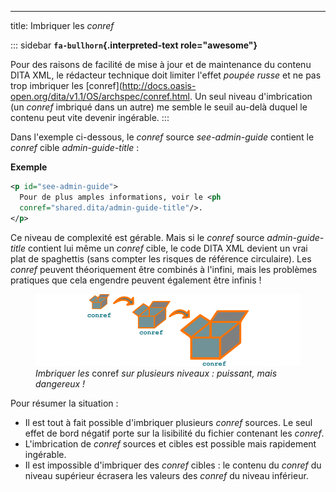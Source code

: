 ---
title: Imbriquer les *conref*

::: sidebar
**`fa-bullhorn`{.interpreted-text role="awesome"}**

Pour des raisons de facilité de mise à jour et de maintenance du contenu
DITA XML, le rédacteur technique doit limiter l\'effet *poupée russe* et
ne pas trop imbriquer les
\[conref\](<http://docs.oasis-open.org/dita/v1.1/OS/archspec/conref.html>.
Un seul niveau d\'imbrication (un *conref* imbriqué dans un autre) me
semble le seuil au-delà duquel le contenu peut vite devenir ingérable.
:::

Dans l\'exemple ci-dessous, le *conref* source *see-admin-guide*
contient le *conref* cible *admin-guide-title* :

**Exemple**

``` xml
<p id="see-admin-guide">
  Pour de plus amples informations, voir le <ph
  conref="shared.dita/admin-guide-title"/>.
</p>
```

Ce niveau de complexité est gérable. Mais si le *conref* source
*admin-guide-title* contient lui même un *conref* cible, le code DITA
XML devient un vrai plat de spaghettis (sans compter les risques de
référence circulaire). Les *conref* peuvent théoriquement être combinés
à l\'infini, mais les problèmes pratiques que cela engendre peuvent
également être infinis !

<figure>
<img src="graphics/imbriquer-conref.svg"
alt="graphics/imbriquer-conref.svg" />
<figcaption><em>Imbriquer les</em> conref <em>sur plusieurs niveaux :
puissant, mais dangereux !</em></figcaption>
</figure>

Pour résumer la situation :

-   Il est tout à fait possible d\'imbriquer plusieurs *conref* sources.
    Le seul effet de bord négatif porte sur la lisibilité du fichier
    contenant les *conref*.
-   L\'imbrication de *conref* sources et cibles est possible mais
    rapidement ingérable.
-   Il est impossible d\'imbriquer des *conref* cibles : le contenu du
    *conref* du niveau supérieur écrasera les valeurs des *conref* du
    niveau inférieur.
